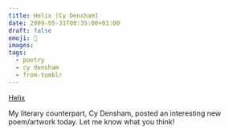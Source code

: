 ```yaml
---
title: Helix [Cy Densham]
date: 2009-05-31T00:35:00+01:00
draft: false
emoji: 🧬
images:
tags:
  - poetry
  - cy densham
  - from-tumblr
---
```

[Helix](https://helix.byjp.me/)

My literary counterpart, Cy Densham, posted an interesting new poem/artwork today. Let me know what you think!
